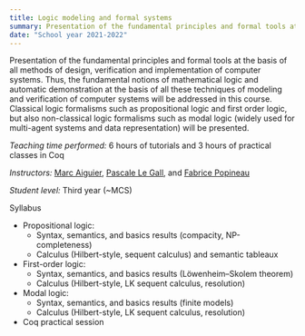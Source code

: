 ```yaml
---
title: Logic modeling and formal systems
summary: Presentation of the fundamental principles and formal tools at the basis of all methods of design, verification and implementation of computer systems.
date: "School year 2021-2022"
---
```


Presentation of the fundamental principles and formal tools at the basis of all methods of design, verification and implementation of computer systems. Thus, the fundamental notions of mathematical logic and automatic demonstration at the basis of all these techniques of modeling and verification of computer systems will be addressed in this course. Classical logic formalisms such as propositional logic and first order logic, but also non-classical logic formalisms such as modal logic (widely used for multi-agent systems and data representation) will be presented.

*Teaching time performed:* 6 hours of tutorials and 3 hours of practical classes in Coq

*Instructors:* [Marc Aiguier](http://perso.ecp.fr/~aiguierm/), [Pascale Le Gall](https://research.centralesupelec.fr/pascale.legall/), and [Fabrice Popineau](https://fabrice.popineau.net/)

*Student level:* Third year (~MCS)

Syllabus

* Propositional logic:
    * Syntax, semantics, and basics results (compacity, NP-completeness)
    * Calculus (Hilbert-style, sequent calculus) and semantic tableaux
* First-order logic:
    * Syntax, semantics, and basics results (Löwenheim–Skolem theorem)
    * Calculus (Hilbert-style, LK sequent calculus, resolution)
* Modal logic:
    * Syntax, semantics, and basics results (finite models)
    * Calculus (Hilbert-style, LK sequent calculus, resolution)
* Coq practical session
